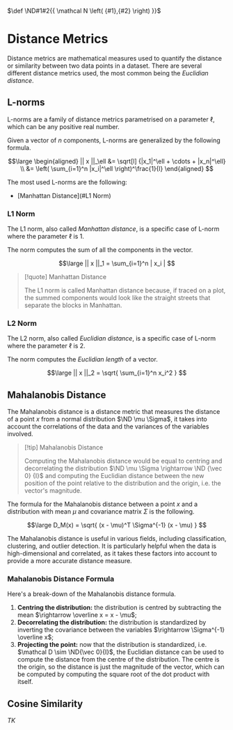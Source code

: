 $\def \ND#1#2{{ \mathcal N \left( {#1},{#2} \right) }}$

# Distance Metrics

Distance metrics are mathematical measures used to quantify the distance or similarity between two data points in a dataset. There are several different distance metrics used, the most common being the *Euclidian distance*.

## L-norms

L-norms are a family of distance metrics parametrised on a parameter $\ell$, which can be any positive real number.

Given a vector of $n$ components, L-norms are generalized by the following formula.

$$\large
\begin{aligned}
	|| x ||_\ell &= \sqrt[l] {|x_1|^\ell + \cdots + |x_n|^\ell} \\
	&= \left( \sum_{i=1}^n |x_i|^\ell \right)^\frac{1}{l}
\end{aligned}
$$

The most used L-norms are the following:
- [Manhattan Distance](#L1 Norm)

### L1 Norm

The L1 norm, also called *Manhattan distance*, is a specific case of L-norm where the parameter $\ell$ is 1.

The norm computes the sum of all the components in the vector.

$$\large
	|| x ||_1 = \sum_{i=1}^n | x_i |
$$

> [!quote] Manhattan Distance
> 
> The L1 norm is called Manhattan distance because, if traced on a plot, the summed components would look like the straight streets that separate the blocks in Manhattan.


### L2 Norm

The L2 norm, also called *Euclidian distance*, is a specific case of L-norm where the parameter $\ell$ is 2.

The norm computes the *Euclidian length* of a vector.

$$\large
	|| x ||_2 = \sqrt{ \sum_{i=1}^n x_i^2 }
$$

## Mahalanobis Distance

The Mahalanobis distance is a distance metric that measures the distance of a point $x$ from a normal distribution $\ND \mu \Sigma$, it takes into account the correlations of the data and the variances of the variables involved.

> [!tip] Mahalanobis Distance
> 
> Computing the Mahalanobis distance would be equal to centring and decorrelating the distribution $\ND \mu \Sigma \rightarrow \ND {\vec 0} {I}$ and computing the Euclidian distance between the new position of the point relative to the distribution and the origin, i.e. the vector's magnitude.

The formula for the Mahalanobis distance between a point $x$ and a distribution with mean $\mu$ and covariance matrix $\Sigma$ is the following.

$$\large
	D_M(x) = \sqrt{
		(x - \mu)^T \Sigma^{-1} (x - \mu)
	}
$$

The Mahalanobis distance is useful in various fields, including classification, clustering, and outlier detection. It is particularly helpful when the data is high-dimensional and correlated, as it takes these factors into account to provide a more accurate distance measure.

### Mahalanobis Distance Formula

Here's a break-down of the Mahalanobis distance formula.

1. **Centring the distribution:** the distribution is centred by subtracting the mean $\rightarrow \overline x = x - \mu$;
2. **Decorrelating the distribution:** the distribution is standardized by inverting the covariance between the variables $\rightarrow \Sigma^{-1} \overline x$;
3. **Projecting the point:** now that the distribution is standardized, i.e. $\mathcal D \sim \ND{\vec 0}{I}$, the Euclidian distance can be used to compute the distance from the centre of the distribution. The centre is the origin, so the distance is just the magnitude of the vector, which can be computed by computing the square root of the dot product with itself.

## Cosine Similarity

*TK*